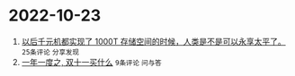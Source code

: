# 2022-10-23

1. [以后千元机都实现了 1000T 存储空间的时候，人类是不是可以永享太平了。](https://www.v2ex.com/t/889045) `25条评论` `分享发现`
1. [一年一度之, 双十一买什么](https://www.v2ex.com/t/889047) `9条评论` `问与答`
